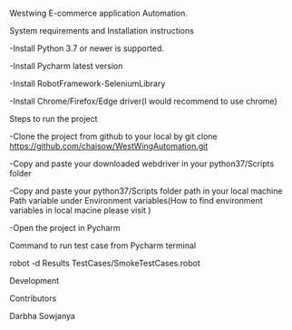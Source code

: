 Westwing E-commerce application Automation.

System requirements and Installation instructions

-Install Python 3.7 or newer is supported.

-Install Pycharm latest version

-Install RobotFramework-SeleniumLibrary

-Install Chrome/Firefox/Edge driver(I would recommend to use chrome)

Steps to run the project

-Clone the project from github to your local by git clone https://github.com/chaisow/WestWingAutomation.git

-Copy and paste your downloaded webdriver in your python37/Scripts folder

-Copy and paste your python37/Scripts folder path in your local machine Path variable under Environment variables(How to find environment variables in local macine please visit 
)

-Open the project in Pycharm

Command to run test case from Pycharm terminal

robot -d Results TestCases/SmokeTestCases.robot

Development

Contributors

Darbha Sowjanya
